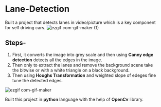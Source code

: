# Lane-Detection
Built a project that detects lanes in video/picture which is a key component for self driving cars.
![ezgif com-gif-maker (1)](https://user-images.githubusercontent.com/52134872/97107907-08c4a800-16f0-11eb-8029-2a5a22c53189.gif)


## Steps-
1. First, it converts the image into grey scale and then using **Canny edge detection** detects all the edges in the image.
2. Then only to extract the lanes and remove the background scene take the bitwise or with a white triangle on a black background.
3. Then using **Houghs Transformation** and weighted slope of edeges fine tune the detected edges.  

![ezgif com-gif-maker](https://user-images.githubusercontent.com/52134872/97106629-f2ffb480-16e8-11eb-9f4f-9adf1082f9b9.gif)

Built this project in **python** language with the help of **OpenCv** library.
